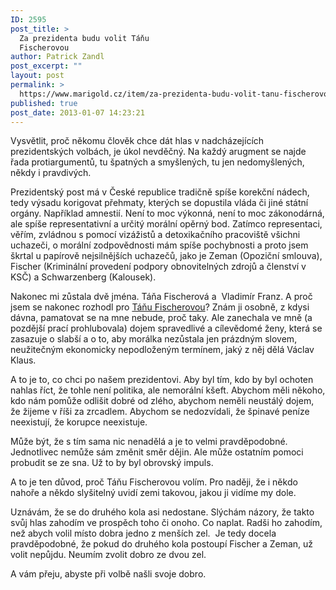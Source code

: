 ```yaml
---
ID: 2595
post_title: >
  Za prezidenta budu volit Táňu
  Fischerovou
author: Patrick Zandl
post_excerpt: ""
layout: post
permalink: >
  https://www.marigold.cz/item/za-prezidenta-budu-volit-tanu-fischerovou
published: true
post_date: 2013-01-07 14:23:21
---
```

<p>Vysvětlit, proč někomu člověk chce dát hlas v nadcházejících prezidentských volbách, je úkol nevděčný. Na každý arugment se najde řada protiargumentů, tu špatných a smyšlených, tu jen nedomyšlených, někdy i pravdivých. </p>
<p>Prezidentský post má v České republice tradičně spíše korekční nádech, tedy výsadu korigovat přehmaty, kterých se dopustila vláda či jiné státní orgány. Například amnestií. Není to moc výkonná, není to moc zákonodárná, ale spíše representativní a určitý morální opěrný bod. Zatímco representaci, věřím, zvládnou s pomocí vizážistů a detoxikačního pracoviště všichni uchazeči, o morální zodpovědnosti mám spíše pochybnosti a proto jsem škrtal u papírově nejsilnějších uchazečů, jako je Zeman (Opoziční smlouva), Fischer (Kriminální provedení podpory obnovitelných zdrojů a členství v KSČ) a Schwarzenberg (Kalousek). </p>
<p>Nakonec mi zůstala dvě jména. Táňa Fischerová a  Vladimír Franz. A proč jsem se nakonec rozhodl pro <a href="http://prezidentkatf.cz/">Táňu Fischerovou</a>? Znám ji osobně, z kdysi dávna, pamatovat se na mne nebude, proč taky. Ale zanechala ve mně (a pozdější prací prohlubovala) dojem spravedlivé a cílevědomé ženy, která se zasazuje o slabší a o to, aby morálka nezůstala jen prázdným slovem, neužitečným ekonomicky nepodloženým termínem, jaký z něj dělá Václav Klaus. </p>
<p>A to je to, co chci po našem prezidentovi. Aby byl tím, kdo by byl ochoten nahlas říct, že tohle není politika, ale nemorální kšeft. Abychom měli někoho, kdo nám pomůže odlišit dobré od zlého, abychom neměli neustálý dojem, že žijeme v říši za zrcadlem. Abychom se nedozvídali, že špinavé peníze neexistují, že korupce neexistuje.</p>
<p>Může být, že s tím sama nic nenadělá a je to velmi pravděpodobné. Jednotlivec nemůže sám změnit směr dějin. Ale může ostatním pomoci probudit se ze sna. Už to by byl obrovský impuls. </p>
<p>A to je ten důvod, proč Táňu Fischerovou volím. Pro naději, že i někdo nahoře a někdo slyšitelný uvidí zemi takovou, jakou ji vidíme my dole.</p>
<p>Uznávám, že se do druhého kola asi nedostane. Slýchám názory, že takto svůj hlas zahodím ve prospěch toho či onoho. Co naplat. Radši ho zahodím, než abych volil místo dobra jedno z menších zel.  Je tedy docela pravděpodobné, že pokud do druhého kola postoupí Fischer a Zeman, už volit nepůjdu. Neumím zvolit dobro ze dvou zel. </p>
<p>A vám přeju, abyste při volbě našli svoje dobro.</p>